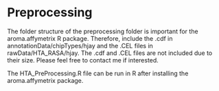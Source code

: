 # Preprocessing

The folder structure of the preprocessing folder is important for the aroma.affymetrix R package. Therefore, include the .cdf in annotationData/chipTypes/hjay and the .CEL files in rawData/HTA_RASA/hjay. The .cdf and .CEL files are not included due to their size. Please feel free to contact me if interested.

The HTA_PreProcessing.R file can be run in R after installing the aroma.affymetrix package.
